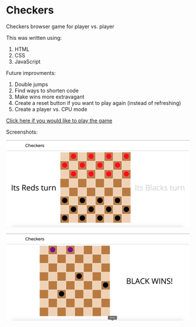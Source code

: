 # Checkers
Checkers browser game for player vs. player

This was written using:
 1. HTML
 2. CSS
 3. JavaScript

 Future improvments:
  1. Double jumps
  2. Find ways to shorten code
  3. Make wins more extravagant
  4. Create a reset button if you want to play again (instead of refreshing)
  5. Create a player vs. CPU mode

[Click here if you would like to play the game](https://ryanbranco.github.io/Checkers/)

Screenshots:

![checkers game](Images/checkersscreenshot.png "Checkers")

![win](Images/checkerswin.png "Checkers win")